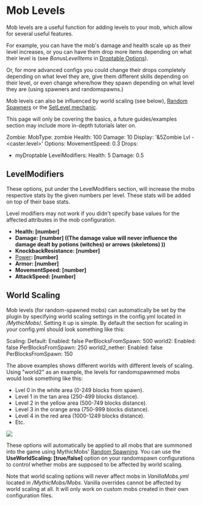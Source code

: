 Mob Levels
==========

Mob levels are a useful function for adding levels to your mob, which allow for several useful features.

For example, you can have the mob's damage and health scale up as their level increases, or you can have them drop more items depending on what their level is (see _BonusLevelItems_ in [Droptable Options](/Items/Drops#droptable-options)).

Or, for more advanced configs you could change their drops completely depending on what level they are, give them different skills depending on their level, or even change where/how they spawn depending on what level they are (using spawners and randomspawns.)

Mob levels can also be influenced by world scaling (see below), [Random
Spawners](/Random%20Spawns) or the [SetLevel
mechanic](/skills/mechanics/setlevel).

This page will only be covering the basics, a future guides/examples
section may include more in-depth tutorials later on.

Zombie:
  MobType: zombie
  Health: 100
  Damage: 10
  Display: '&5Zombie Lvl - <caster.level>'
  Options:
MovementSpeed: 0.3
  Drops:
  - myDroptable
  LevelModifiers:
Health: 5
Damage: 0.5

LevelModifiers
--------------

These options, put under the LevelModifiers section, will increase the
mobs respective stats by the given numbers per level. These stats will
be added on top of their base stats.

Level modifiers may not work if you didn't specify base values
for the affected attributes in the mob configuration.

  * **Health: [number]**
  * **Damage: [number] ((The damage value will never influence the damage dealt by potions (witches) or arrows (skeletons) ))**
  * **KnockbackResistance: [number]**
  * [Power](/Mobs/Power)**: [number]**
  * **Armor: [number]**
  * **MovementSpeed: [number]**
  * **AttackSpeed: [number]**

World Scaling
-------------

Mob levels (for random-spawned mobs) can automatically be set by the plugin by specifying world scaling settings in the config.yml located in */MythicMobs*/. Setting it up is simple. By default the section for scaling in your config.yml should look something like this:

  Scaling:
Default:
  Enabled: false
  PerBlocksFromSpawn: 500
world2:
  Enabled: false
  PerBlocksFromSpawn: 250
world2_nether:
  Enabled: false
  PerBlocksFromSpawn: 150

The above examples shows different worlds with different levels of scaling. Using "world2" as an example, the levels for randomspawnmed mobs would look something like this:

-   Lvel 0 in the white area (0-249 blocks from spawn).
-   Level 1 in the tan area (250-499 blocks distance).
-   Level 2 in the yellow area (500-749 blocks distance).
-   Level 3 in the orange area (750-999 blocks distance).
-   Level 4 in the red area (1000-1249 blocks distance).
-   Etc.

![](http://fs5.directupload.net/images/160317/ebnd74rs.jpg)

These options will automatically be applied to all mobs that are summoned into the game using MythicMobs' [Random Spawning](/[[databases/spawners/randomspawners). You can use the **UseWorldScaling: \[true/false\]** option on your randomspawn configurations to control whether mobs are supposed to be affected by world scaling.

Note that world scaling options will never affect mobs in *VanillaMobs.yml* located in */MythicMobs/Mobs*. Vanilla overrides cannot be affected by world scaling at all. It will only work on custom mobs created in their own configuration files.